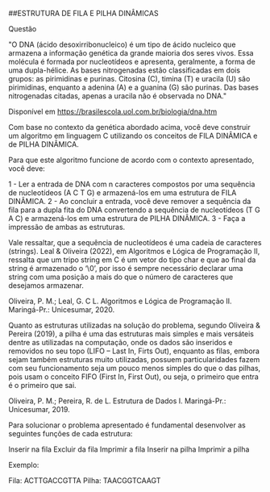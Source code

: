 ##ESTRUTURA DE FILA E PILHA DINÂMICAS

Questão 

"O DNA (ácido desoxirribonucleico) é um tipo de ácido nucleico que armazena a informação genética da grande maioria dos seres vivos. Essa molécula é formada por nucleotídeos e apresenta, geralmente, a forma de uma dupla-hélice. As bases nitrogenadas estão classificadas em dois grupos: as pirimidinas e purinas. Citosina (C), timina (T) e uracila (U) são pirimidinas, enquanto a adenina (A) e a guanina (G) são purinas. Das bases nitrogenadas citadas, apenas a uracila não é observada no DNA." 

Disponível em <https://brasilescola.uol.com.br/biologia/dna.htm> 

Com base no contexto da genética abordado acima, você deve construir um algoritmo em linguagem C utilizando os conceitos de FILA DINÂMICA e de PILHA DINÂMICA.

Para que este algoritmo funcione de acordo com o contexto apresentado, você deve:

1 - Ler a entrada de DNA com n caracteres compostos por uma sequência de nucleotídeos (A C T G) e armazená-los em uma estrutura de FILA DINÂMICA.
2 - Ao concluir a entrada, você deve remover a sequência da fila para a dupla fita do DNA convertendo a sequência de nucleotídeos (T G A C) e armazená-los em uma estrutura de PILHA DINÂMICA.
3 - Faça a impressão de ambas as estruturas.

Vale ressaltar, que a sequência de nucleotídeos é uma cadeia de caracteres (strings). Leal & Oliveira (2022), em Algoritmos e Lógica de Programação II, ressalta que um tripo string em C é um vetor do tipo char e que ao final da string é armazenado o ‘\0’, por isso é sempre necessário declarar uma string com uma posição a mais do que o número de caracteres que desejamos armazenar.


Oliveira, P. M.; Leal, G. C L. Algoritmos e Lógica de Programação II. Maringá-Pr.: Unicesumar, 2020.

Quanto as estruturas utilizadas na solução do problema, segundo Oliveira & Pereira (2019), a pilha é uma das estruturas mais simples e mais versáteis dentre as utilizadas na computação, onde os dados são inseridos e removidos no seu topo (LIFO – Last In, Firts Out), enquanto as filas, embora sejam também estruturas muito utilizadas, possuem particularidades fazem com seu funcionamento seja um pouco menos simples do que o das pilhas, pois usam o conceito FIFO (First In, First Out), ou seja, o primeiro que entra é o primeiro que sai. 


Oliveira, P. M.;  Pereira, R. de L. Estrutura de Dados I. Maringá-Pr.: Unicesumar, 2019.


Para solucionar o problema apresentado é fundamental desenvolver as seguintes funções de cada estrutura: 

Inserir na fila 
Excluir da fila 
Imprimir a fila 
Inserir na pilha 
Imprimir a pilha

Exemplo:

Fila: ACTTGACCGTTA 
Pilha: TAACGGTCAAGT

